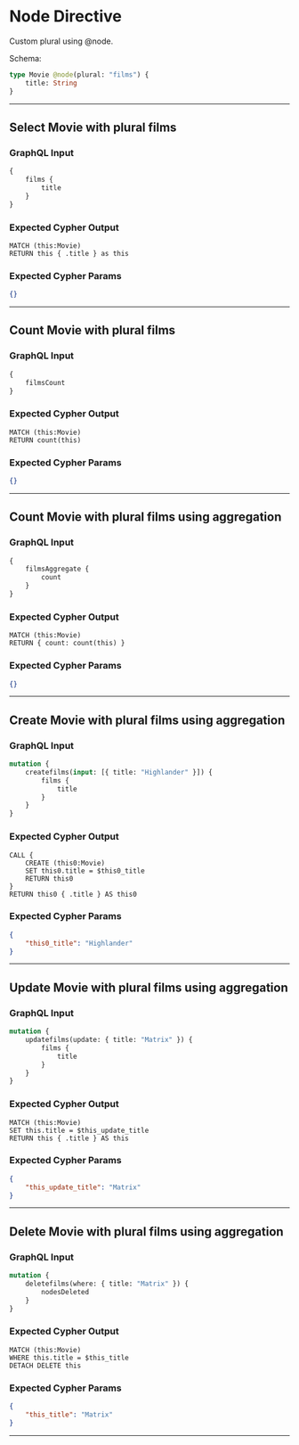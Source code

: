# Node Directive

Custom plural using @node.

Schema:

```graphql
type Movie @node(plural: "films") {
    title: String
}
```

---

## Select Movie with plural films

### GraphQL Input

```graphql
{
    films {
        title
    }
}
```

### Expected Cypher Output

```cypher
MATCH (this:Movie)
RETURN this { .title } as this
```

### Expected Cypher Params

```json
{}
```

---

## Count Movie with plural films

### GraphQL Input

```graphql
{
    filmsCount
}
```

### Expected Cypher Output

```cypher
MATCH (this:Movie)
RETURN count(this)
```

### Expected Cypher Params

```json
{}
```

---

## Count Movie with plural films using aggregation

### GraphQL Input

```graphql
{
    filmsAggregate {
        count
    }
}
```

### Expected Cypher Output

```cypher
MATCH (this:Movie)
RETURN { count: count(this) }
```

### Expected Cypher Params

```json
{}
```

---

## Create Movie with plural films using aggregation

### GraphQL Input

```graphql
mutation {
    createfilms(input: [{ title: "Highlander" }]) {
        films {
            title
        }
    }
}
```

### Expected Cypher Output

```cypher
CALL {
    CREATE (this0:Movie)
    SET this0.title = $this0_title
    RETURN this0
}
RETURN this0 { .title } AS this0
```

### Expected Cypher Params

```json
{
    "this0_title": "Highlander"
}
```

---

## Update Movie with plural films using aggregation

### GraphQL Input

```graphql
mutation {
    updatefilms(update: { title: "Matrix" }) {
        films {
            title
        }
    }
}
```

### Expected Cypher Output

```cypher
MATCH (this:Movie)
SET this.title = $this_update_title
RETURN this { .title } AS this
```

### Expected Cypher Params

```json
{
    "this_update_title": "Matrix"
}
```

---

## Delete Movie with plural films using aggregation

### GraphQL Input

```graphql
mutation {
    deletefilms(where: { title: "Matrix" }) {
        nodesDeleted
    }
}
```

### Expected Cypher Output

```cypher
MATCH (this:Movie)
WHERE this.title = $this_title
DETACH DELETE this
```

### Expected Cypher Params

```json
{
    "this_title": "Matrix"
}
```

---
